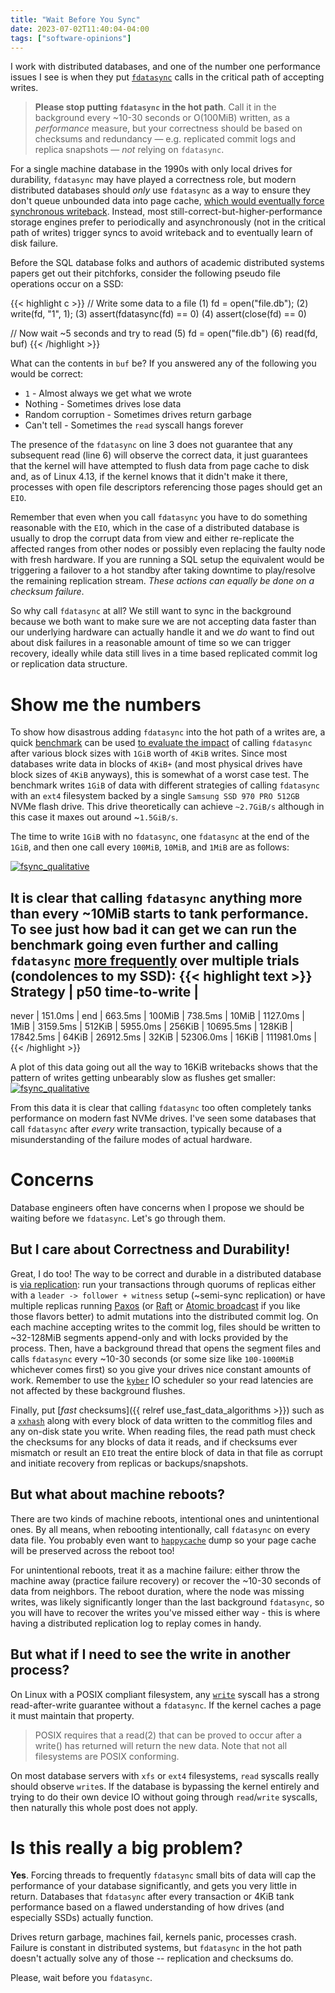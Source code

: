 ```yaml
---
title: "Wait Before You Sync"
date: 2023-07-02T11:40:04-04:00
tags: ["software-opinions"]
---
```


I work with distributed databases, and one of the number one performance issues
I see is when they put
[`fdatasync`](https://linux.die.net/man/2/fdatasync) calls in the critical path
of accepting writes.

> **Please stop putting `fdatasync` in the hot path**. Call it in the
  background every ~10-30 seconds or O(100MiB) written, as a *performance*
  measure, but your correctness should be based on checksums and redundancy
  — e.g. replicated commit logs and replica snapshots — _not_ relying on
  `fdatasync`.

For a single machine database in the 1990s with only local drives for
durability, `fdatasync` may have played a correctness role, but modern
distributed databases should _only_ use `fdatasync` as a way to ensure they
don't queue unbounded data into page cache, [which would eventually force
synchronous writeback](https://github.com/firmianay/Life-long-Learner/blob/master/linux-kernel-development/chapter-16.md).
Instead, most still-correct-but-higher-performance storage engines prefer to
periodically and asynchronously (not in the critical path of writes) trigger
syncs to avoid writeback and to eventually learn of disk failure.

Before the SQL database folks and authors of academic distributed systems
papers get out their pitchforks, consider the following pseudo file operations
occur on a SSD:

{{< highlight c >}}
// Write some data to a file
(1) fd = open("file.db");
(2) write(fd, "1", 1);
(3) assert(fdatasync(fd) == 0)
(4) assert(close(fd) == 0)

// Now wait ~5 seconds and try to read
(5) fd = open("file.db")
(6) read(fd, buf)
{{< /highlight >}}

What can the contents in `buf` be? If you answered any of the following you
would be correct:

* `1` - Almost always we get what we wrote
* Nothing - Sometimes drives lose data
* Random corruption - Sometimes drives return garbage
* Can't tell - Sometimes the `read` syscall hangs forever

The presence of the `fdatasync` on line 3 does not guarantee that any
subsequent read (line 6) will observe the correct data, it just guarantees that
the kernel will have attempted to flush data from page cache to disk and, as of
Linux 4.13, if the kernel knows that it didn't make it there, processes with
open file descriptors referencing those pages should get an `EIO`.

Remember that even when you call `fdatasync` you have to do something
reasonable with the `EIO`, which in the case of a distributed database is
usually to drop the corrupt data from view and either re-replicate the affected
ranges from other nodes or possibly even replacing the faulty node with fresh
hardware. If you are running a SQL setup the equivalent would be triggering
a failover to a hot standby after taking downtime to play/resolve the remaining
replication stream. *These actions can equally be done on a checksum failure*.

So why call `fdatasync` at all? We still want to sync in the background
because we both want to make sure we are not accepting data faster than our
underlying hardware can actually handle it and we *do* want to find out
about disk failures in a reasonable amount of time so we can trigger recovery,
ideally while data still lives in a time based replicated commit log or
replication data structure.

# Show me the numbers
To show how disastrous adding `fdatasync` into the hot path of a writes are,
a quick [benchmark](https://github.com/jolynch/performance-analysis/blob/master/notebooks/fsync/benchmark.c)
can be used [to evaluate the impact](https://github.com/jolynch/performance-analysis/blob/master/notebooks/fsync/fsync_after.ipynb)
of calling `fdatasync` after various block sizes with `1GiB` worth of `4KiB`
writes. Since most databases write data in blocks of `4KiB+` (and most physical
drives have block sizes of `4KiB` anyways), this is somewhat of a worst case
test. The benchmark writes `1GiB` of data with different strategies of calling
`fdatasync` with an `ext4` filesystem backed by a single `Samsung SSD 970 PRO
512GB` NVMe flash drive.  This drive theoretically can achieve `~2.7GiB/s`
although in this case it maxes out around ~`1.5GiB/s`.

The time to write `1GiB` with no `fdatasync`, one `fdatasync` at the end of the
`1GiB`, and then one call every `100MiB`, `10MiB`, and `1MiB` are as follows:

[![fsync_qualitative](/img/fsync_qualitative.svg)](/img/fsync_qualitative.svg)

It is clear that calling `fdatasync` anything more than every ~10MiB starts
to tank performance. To see just how bad it can get we can run the benchmark
going even further and calling `fdatasync`
[more frequently](https://gist.github.com/jolynch/a67a2bbd235dcbc3a6e1b0d47ea6a3be#file-benchmark-run-sh)
over multiple trials (condolences to my SSD):
{{< highlight text >}}
Strategy  | p50 time-to-write |
-------------------------------
never     |           151.0ms |
end       |           663.5ms |
100MiB    |           738.5ms |
 10MiB    |          1127.0ms |
  1MiB    |          3159.5ms |
512KiB    |          5955.0ms |
256KiB    |         10695.5ms |
128KiB    |         17842.5ms |
 64KiB    |         26912.5ms |
 32KiB    |         52306.0ms |
 16KiB    |        111981.0ms |
{{< /highlight >}}


A plot of this data going out all the way to 16KiB writebacks shows that the
pattern of writes getting unbearably slow as flushes get smaller:
[![fsync_qualitative](/img/fsync_quantitative.svg)](/img/fsync_quantitative.svg)

From this data it is clear that calling `fdatasync` too often completely tanks
performance on modern fast NVMe drives. I've seen some databases that call
`fdatasync` after _every_ write transaction, typically because of a
misunderstanding of the failure modes of actual hardware.

# Concerns
Database engineers often have concerns when I propose we should be waiting
before we `fdatasync`. Let's go through them.

## But I care about Correctness and Durability!

Great, I do too! The way to be correct and durable in a distributed database is
[via replication](https://vitess.io/docs/18.0/overview/scalability-philosophy/#durability-through-replication):
run your transactions through quorums of replicas either with a `leader ->
follower + witness` setup (~semi-sync replication) or have multiple
replicas running
[Paxos](https://en.wikipedia.org/wiki/Paxos_(computer_science)) (or
[Raft](https://raft.github.io/raft.pdf) or [Atomic
broadcast](https://en.wikipedia.org/wiki/Atomic_broadcast) if you like those
flavors better) to admit mutations into the distributed commit log. On each
machine accepting writes to the commit log, files should be written to ~32-128MiB
segments append-only and with locks provided by the process. Then, have a
background thread that opens the segment files and calls `fdatasync` every
~10-30 seconds (or some size like `100-1000MiB` whichever comes first) so you
give your drives nice constant amounts of work. Remember to use the
[`kyber`](https://www.kernel.org/doc/html/latest/block/kyber-iosched.html) IO
scheduler so your read latencies are not affected by these background flushes.

Finally, put
[_fast_ checksums]({{ relref use_fast_data_algorithms >}}) such as a
[`xxhash`](https://github.com/Cyan4973/xxHash) along with every block of data
written to the commitlog files and any on-disk state you write. When reading
files, the read path must check the checksums for any blocks of data it reads,
and if checksums ever mismatch or result an `EIO` treat the entire block of
data in that file as corrupt and initiate recovery from replicas or
backups/snapshots.

## But what about machine reboots?

There are two kinds of machine reboots, intentional ones and unintentional
ones. By all means, when rebooting intentionally, call `fdatasync` on every data
file. You probably even want to
[`happycache`](https://github.com/hashbrowncipher/happycache) dump so your
page cache will be preserved across the reboot too!

For unintentional reboots, treat it as a machine failure: either throw the
machine away (practice failure recovery) or recover the ~10-30 seconds of data
from neighbors. The reboot duration, where the node was missing writes, was
likely significantly longer than the last background `fdatasync`, so you will
have to recover the writes you've missed either way - this is where having a
distributed replication log to replay comes in handy.


## But what if I need to see the write in another process?

On Linux with a POSIX compliant filesystem, any
[`write`](https://man7.org/linux/man-pages/man2/write.2.html) syscall has a
strong read-after-write guarantee without a `fdatasync`. If the kernel caches a
page it must maintain that property.

> POSIX requires that a read(2) that can be proved to occur after a
  write() has returned will return the new data.  Note that not all
  filesystems are POSIX conforming.

On most database servers with `xfs` or `ext4` filesystems, `read` syscalls
really should observe `write`s. If the database is bypassing the kernel
entirely and trying to do their own device IO without going through
`read`/`write` syscalls, then naturally this whole post does not apply.

# Is this really a big problem?

**Yes**. Forcing threads to frequently `fdatasync` small bits
of data will cap the performance of your database significantly, and
gets you very little in return. Databases that `fdatasync` after every
transaction or 4KiB tank performance based on a flawed understanding of how
drives (and especially SSDs) actually function.

Drives return garbage, machines fail, kernels panic, processes crash. Failure
is constant in distributed systems, but `fdatasync` in the hot path doesn't
actually solve any of those -- replication and checksums do.

Please, wait before you `fdatasync`.
